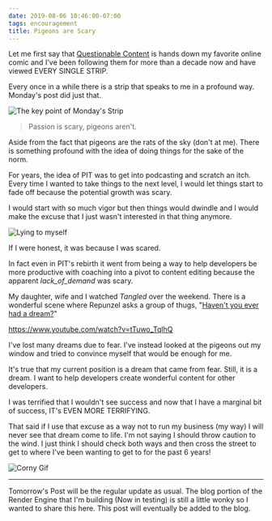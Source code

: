 ```yaml
---
date: 2019-08-06 10:46:00-07:00
tags: encouragement
title: Pigeons are Scary
---
```


Let me first say that [Questionable Content] is hands down my favorite online comic and I've been following them for more than a decade now and have viewed EVERY SINGLE STRIP.

Every once in a while there is a strip that speaks to me in a profound way. Monday's post did just that.

![The key point of Monday's Strip](https://kjaymiller.s3-us-west-2.amazonaws.com/images/Shared-Image-2019-08-06-10-47-21.png)

> Passion is scary, pigeons aren't.

Aside from the fact that pigeons are the rats of the sky (don't at me). There is something profound with the idea of doing things for the sake of the norm.

For years, the idea of PIT was to get into podcasting and scratch an itch. Every time I wanted to take things to the next level, I would let things start to fade off because the potential growth was scary.

I would start with so much vigor but then things would dwindle and I would make the excuse that I just wasn't interested in that thing anymore.

![Lying to myself](https://media2.giphy.com/media/26FLaMSr33JCqbGRW/giphy.gif)

If I were honest, it was because I was scared.

In fact even in PIT's rebirth it went from being a way to help developers be more productive with coaching into a pivot to content editing because the apparent _lack_of_demand_ was scary.

My daughter, wife and I watched _Tangled_ over the weekend. There is a wonderful scene where Repunzel asks a group of thugs, "[Haven't you ever had a dream?][i've got a dream]"

https://www.youtube.com/watch?v=tTuwo_TqlhQ

I've lost many dreams due to fear. I've instead looked at the pigeons out my window and tried to convince myself that would be enough for me.

It's true that my current position is a dream that came from fear. Still, it is a dream. I want to help developers create wonderful content for other developers.

I was terrified that I wouldn't see success and now that I have a marginal bit of success, IT's EVEN MORE TERRIFYING.

That said if I use that excuse as a way not to run my business (my way) I will never see that dream come to life. I'm not saying I should throw caution to the wind. I just think I should check both ways and then cross the street to get to where I've been wanting to get to for the past 6 years!

![Corny Gif](https://media2.giphy.com/media/l3q2MVha8Yar53JF6/giphy.gif)

<hr> 
Tomorrow's Post will be the regular update as usual. The blog portion of the Render Engine that I'm building (Now in testing) is still a little wonky so I wanted to share this here. This post will eventually be added to the blog.

[i've got a dream]: https://www.youtube.com/watch?v=tTuwo_TqlhQ
[questionable content]: https://questionablecontent.net